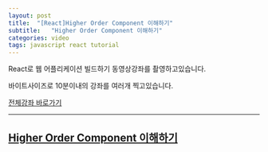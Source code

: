 ```yaml
---
layout: post
title:  "[React]Higher Order Component 이해하기"
subtitle:   "Higher Order Component 이해하기"
categories: video
tags: javascript react tutorial
---
```


React로 웹 어플리케이션 빌드하기 동영상강좌를 촬영하고있습니다.

바이트사이즈로 10분이내의 강좌를 여러개 찍고있습니다.

[전체강좌 바로가기](https://www.youtube.com/playlist?list=PLBrx45N7b6tkdisu8ZhKs02tEf5wDuk2W)

---

## [ Higher Order Component 이해하기 ](https://youtu.be/FK9QjkEQ4sQ?list=PLBrx45N7b6tkdisu8ZhKs02tEf5wDuk2W)

<div class="youtube" id="FK9QjkEQ4sQ"></div>
